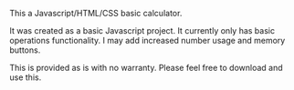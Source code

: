 This a Javascript/HTML/CSS basic calculator.

It was created as a basic Javascript project. It currently only has 
basic operations functionality. I may add increased number usage and 
memory buttons. 


This is provided as is with no warranty. Please feel free to download and use this.

